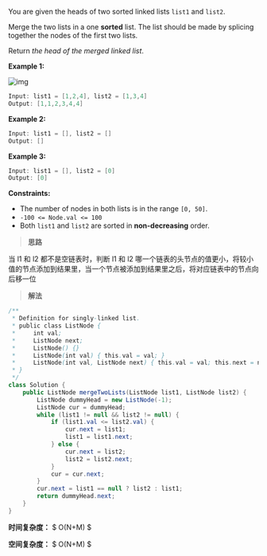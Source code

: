 You are given the heads of two sorted linked lists `list1` and `list2`.

Merge the two lists in a one **sorted** list. The list should be made by splicing together the nodes of the first two lists.

Return *the head of the merged linked list*.

 

**Example 1:**

![img](https://assets.leetcode.com/uploads/2020/10/03/merge_ex1.jpg)

```java
Input: list1 = [1,2,4], list2 = [1,3,4]
Output: [1,1,2,3,4,4]
```

**Example 2:**

```java
Input: list1 = [], list2 = []
Output: []
```

**Example 3:**

```java
Input: list1 = [], list2 = [0]
Output: [0]
```

 

**Constraints:**

- The number of nodes in both lists is in the range `[0, 50]`.
- `-100 <= Node.val <= 100`
- Both `list1` and `list2` are sorted in **non-decreasing** order.



> **思路**

当 l1 和 l2 都不是空链表时，判断 l1 和 l2 哪一个链表的头节点的值更小，将较小值的节点添加到结果里，当一个节点被添加到结果里之后，将对应链表中的节点向后移一位



> **解法**

```java
/**
 * Definition for singly-linked list.
 * public class ListNode {
 *     int val;
 *     ListNode next;
 *     ListNode() {}
 *     ListNode(int val) { this.val = val; }
 *     ListNode(int val, ListNode next) { this.val = val; this.next = next; }
 * }
 */
class Solution {
    public ListNode mergeTwoLists(ListNode list1, ListNode list2) {
        ListNode dummyHead = new ListNode(-1);
        ListNode cur = dummyHead;
        while (list1 != null && list2 != null) {
            if (list1.val <= list2.val) {
                cur.next = list1;
                list1 = list1.next;
            } else {
                cur.next = list2;
                list2 = list2.next;
            }
            cur = cur.next;
        }
        cur.next = list1 == null ? list2 : list1;
        return dummyHead.next;
    }
}
```

**时间复杂度：** $ O(N+M) $

**空间复杂度：** $ O(N+M) $